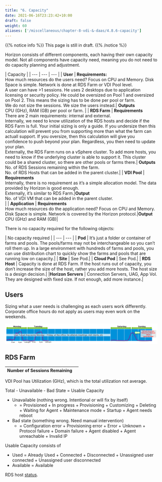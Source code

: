 ```yaml
---
title: "6. Capacity"
date: 2021-06-16T23:23:42+10:00
draft: false
weight: 60
aliases: ['/miscellaneous/chapter-8-vdi-&-daas/4.8.6-capacity']
---
```


{{% notice info %}}
This page is still in draft.
{{% /notice %}}

Horizon consists of different components, each having their own capacity model. Not all components have capacity need, meaning you do not need to do capacity planning and adjustment.

| Capacity |
| --- | --- | --- |
| **User** | **Requirements:**<br />How much resources do the users need? Focus on CPU and Memory. Disk Space is simple. Network is done at RDS Farm or VDI Pool level.<br />A user can have >1 sessions. He uses 2 desktops due to application licensing or security policy. He could be oversized on Pool 1 and oversized on Pool 2. This means the sizing has to be done per pool or farm.<br />We do not size the sessions. We size the users instead.| **Outputs**<br />CPU (GHz), RAM (GB) per pool or farm. |
| **RDS Farm** | **Requirements**<br />There are 2 main requirements: internal and external.<br />Internally, we need to know utilization of the RDS hosts and decide if the RDS Farm is full. Your initial sizing is only a guide. If you undersize then this calculation will prevent you from supporting more than what the farm can actuall support. If you oversize, then this calculation will give you confidence to push beyond your plan. Regardless, you then need to update your plan.<br />Externally, the RDS Farm runs on a vSphere cluster. To add more hosts, you need to know if the underlying cluster is able to support it. This cluster could be a shared cluster, so there are other pools or farms there.| **Outputs**<br />No. of RDS Sessions remaining within the farm.<br />No. of RDS Hosts that can be added in the parent cluster.|
| **VDI Pool** | **Requirements**<br />Internally, there is no requirement as it’s a simple allocation model. The data provided by Horizon is good enough.<br />Externally, it’s similar to RDS Farm.|**Output**<br />No. of VDI VM that can be added in the parent cluster.<br />|
| **Application** | **Requirements**<br />How much resources do the application need? Focus on CPU and Memory. Disk Space is simple. Network is covered by the Horizon protocol.|**Output**<br />CPU (GHz) and RAM (GB)|

There is no capacity required for the following objects:

| No capacity required |
| --- | --- |
| **Pod**	| It’s just a folder or container of farms and pools. The pools/farms may not be interchangeable so you can’t roll them up. In a large environment with hundreds of farms and pools, you can use distribution chart to quickly show the farms and pools that are running low on capacity.|
| **Site** | See Pod.|
| **Cloud Pod** | See Pod.|
| **RDS Host** | Capacity is done at RDS Farm. If the host runs out of capacity, you don’t increase the size of the host, rather you add more hosts. The host size is a design decision.|
|**Horizon Servers** | Connection Servers, UAG, App Vol. They are designed with fixed size. If not enough, add more instance.|

## Users

Sizing what a user needs is challenging as each users work differently. Corporate office hours do not apply as users may even work on the weekends.

![Usage timeline](4.8.6-fig-1.png)

## RDS Farm

| Number of Sessions Remaining |     |
|------------------------------|-----|

VDI Pool has Utilization (GHz), which is the total utilization not average.

Total - Unavailable - Bad State = Usable Capacity

- Unavailable (nothing wrong. Intentional or will fix by itself)  
  - = Provisioned + In progress + Provisioning + Customizing + Deleting + Waiting for Agent + Maintenance mode + Startup + Agent needs reboot
- Bad state (something wrong. Need manual intervention)  
  - = Configuration error + Provisioning error + Error + Unknown + Protocol failure + Domain failure + Agent disabled + Agent unreachable + Invalid IP

Usable Capacity consists of

- Used = Already Used + Connected + Disconnected + Unassigned user connected + Unassigned user disconnected
- Available = Available

RDS host [status](https://docs.vmware.com/en/Site-Recovery-Manager/8.4/com.vmware.srm.admin.doc/GUID-AF6BF11B-4FB7-4543-A873-329FDF1524A4.html).
